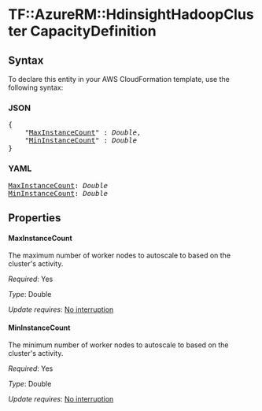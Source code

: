 # TF::AzureRM::HdinsightHadoopCluster CapacityDefinition

## Syntax

To declare this entity in your AWS CloudFormation template, use the following syntax:

### JSON

<pre>
{
    "<a href="#maxinstancecount" title="MaxInstanceCount">MaxInstanceCount</a>" : <i>Double</i>,
    "<a href="#mininstancecount" title="MinInstanceCount">MinInstanceCount</a>" : <i>Double</i>
}
</pre>

### YAML

<pre>
<a href="#maxinstancecount" title="MaxInstanceCount">MaxInstanceCount</a>: <i>Double</i>
<a href="#mininstancecount" title="MinInstanceCount">MinInstanceCount</a>: <i>Double</i>
</pre>

## Properties

#### MaxInstanceCount

The maximum number of worker nodes to autoscale to based on the cluster's activity.

_Required_: Yes

_Type_: Double

_Update requires_: [No interruption](https://docs.aws.amazon.com/AWSCloudFormation/latest/UserGuide/using-cfn-updating-stacks-update-behaviors.html#update-no-interrupt)

#### MinInstanceCount

The minimum number of worker nodes to autoscale to based on the cluster's activity.

_Required_: Yes

_Type_: Double

_Update requires_: [No interruption](https://docs.aws.amazon.com/AWSCloudFormation/latest/UserGuide/using-cfn-updating-stacks-update-behaviors.html#update-no-interrupt)

